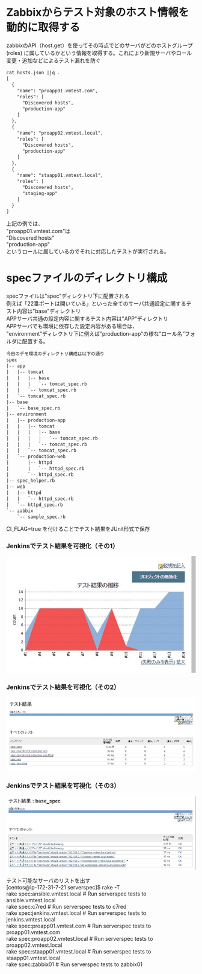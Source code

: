 # Zabbixからテスト対象のホスト情報を動的に取得する

zabbixのAPI（host.get）を使ってその時点でどのサーバがどのホストグループ(roles)
に属しているかという情報を取得する。これにより新規サーバやロール変更・追加などによるテスト漏れを防ぐ  

```
cat hosts.json |jq .
[
  {
    "name": "proapp01.vmtest.com",
    "roles": [
      "Discovered hosts",
      "production-app"
    ]
  },
  {
    "name": "proapp02.vmtest.local",
    "roles": [
      "Discovered hosts",
      "production-app"
    ]
  },
  {
    "name": "staapp01.vmtest.local",
    "roles": [
      "Discovered hosts",
      "staging-app"
    ]
  }
]
```
上記の例では、  
"proapp01.vmtest.com"は  
"Discovered hosts"  
"production-app"  
というロールに属しているのでそれに対応したテストが実行される。

# specファイルのディレクトリ構成  
specファイルは"spec"ディレクトリ下に配置される  
例えば「22番ポートは開いている」といった全てのサーバ共通設定に関するテスト内容は"base"ディレクトリ  
APPサーバ共通の設定内容に関するテスト内容は"APP"ディレクトリ  
APPサーバでも環境に依存した設定内容がある場合は、  
"environment"ディレクトリ下に例えば"production-app"の様な”ロール名”フォルダに配置する。  
```
今日のデモ環境のディレクトリ構成は以下の通り
spec
|-- app
|   |-- tomcat
|   |   |-- base
|   |   |   `-- tomcat_spec.rb
|   |   `-- tomcat_spec.rb
|   `-- tomcat_spec.rb
|-- base
|   `-- base_spec.rb
|-- environment
|   |-- production-app
|   |   |-- tomcat
|   |   |   |-- base
|   |   |   |   `-- tomcat_spec.rb
|   |   |   `-- tomcat_spec.rb
|   |   `-- tomcat_spec.rb
|   `-- production-web
|       |-- httpd
|       |   `-- httpd_spec.rb
|       `-- httpd_spec.rb
|-- spec_helper.rb
|-- web
|   |-- httpd
|   |   `-- httpd_spec.rb
|   `-- httpd_spec.rb
`-- zabbix
    `-- sample_spec.rb
```


CI_FLAG=true を付けることでテスト結果をJUnit形式で保存  
### Jenkinsでテスト結果を可視化（その1）  
![フィルタ1](images/kekka.JPG)  

### Jenkinsでテスト結果を可視化（その2）  
![フィルタ1](images/kekka2.JPG)  

### Jenkinsでテスト結果を可視化（その3）  
![フィルタ1](images/kekka3.JPG)  

テスト可能なサーバのリストを出す     
[centos@ip-172-31-7-21 serverspec]$ rake -T  
rake spec:ansible.vmtest.local   # Run serverspec tests to ansible.vmtest.local  
rake spec:c7red                  # Run serverspec tests to c7red  
rake spec:jenkins.vmtest.local   # Run serverspec tests to jenkins.vmtest.local  
rake spec:proapp01.vmtest.com    # Run serverspec tests to proapp01.vmtest.com  
rake spec:proapp02.vmtest.local  # Run serverspec tests to proapp02.vmtest.local  
rake spec:staapp01.vmtest.local  # Run serverspec tests to staapp01.vmtest.local  
rake spec:zabbix01               # Run serverspec tests to zabbix01  
